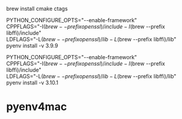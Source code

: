 brew install cmake ctags

PYTHON_CONFIGURE_OPTS="--enable-framework" \
    CPPFLAGS="-I$(brew --prefix openssl)/include -I$(brew --prefix libffi)/include" \
    LDFLAGS="-L$(brew --prefix openssl)/lib -L$(brew --prefix libffi)/lib" \
    pyenv install -v 3.9.9

PYTHON_CONFIGURE_OPTS="--enable-framework" \
    CPPFLAGS="-I$(brew --prefix openssl)/include -I$(brew --prefix libffi)/include" \
    LDFLAGS="-L$(brew --prefix openssl)/lib -L$(brew --prefix libffi)/lib" \
    pyenv install -v 3.10.1
# pyenv4mac
